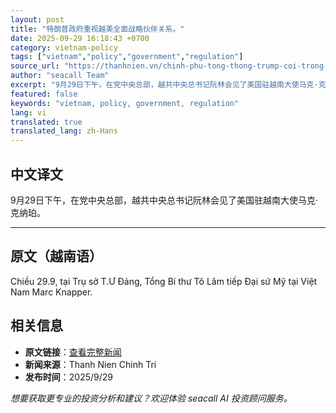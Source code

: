 ```yaml
---
layout: post
title: "特朗普政府重视越美全面战略伙伴关系。"
date: 2025-09-29 16:18:43 +0700
category: vietnam-policy
tags: ["vietnam","policy","government","regulation"]
source_url: "https://thanhnien.vn/chinh-phu-tong-thong-trump-coi-trong-doi-tac-chien-luoc-toan-dien-viet-my-185250929202450712.htm"
author: "seacall Team"
excerpt: "9月29日下午，在党中央总部，越共中央总书记阮林会见了美国驻越南大使马克·克纳珀。..."
featured: false
keywords: "vietnam, policy, government, regulation"
lang: vi
translated: true
translated_lang: zh-Hans
---
```


## 中文译文

9月29日下午，在党中央总部，越共中央总书记阮林会见了美国驻越南大使马克·克纳珀。

---

## 原文（越南语）

Chiều 29.9, tại Trụ sở T.Ư Đảng, Tổng B&iacute; thư T&ocirc; L&acirc;m tiếp Đại sứ Mỹ tại Việt Nam Marc Knapper.

## 相关信息

- **原文链接**：[查看完整新闻](https://thanhnien.vn/chinh-phu-tong-thong-trump-coi-trong-doi-tac-chien-luoc-toan-dien-viet-my-185250929202450712.htm)
- **新闻来源**：Thanh Nien Chinh Tri
- **发布时间**：2025/9/29

*想要获取更专业的投资分析和建议？欢迎体验 seacall AI 投资顾问服务。*